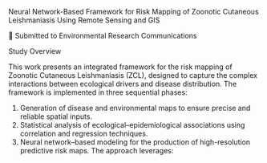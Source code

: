 
Neural Network-Based Framework for Risk Mapping of Zoonotic Cutaneous Leishmaniasis Using Remote Sensing and GIS


📄 Submitted to Environmental Research Communications

Study Overview

This work presents an integrated framework for the risk mapping of Zoonotic Cutaneous Leishmaniasis (ZCL), designed to capture the complex interactions between ecological drivers and disease distribution. The framework is implemented in three sequential phases:
1.	Generation of disease and environmental maps to ensure precise and reliable spatial inputs.
2.	Statistical analysis of ecological–epidemiological associations using correlation and regression techniques.
3.	Neural network–based modeling for the production of high-resolution predictive risk maps.
The approach leverages:



